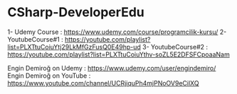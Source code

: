 # CSharp-DeveloperEdu









1- Udemy Course    : https://www.udemy.com/course/programcilik-kursu/
2- YoutubeCourse#1 : https://youtube.com/playlist?list=PLXTtuCoiuYtj29LkMfGzFusQ0E49hp-ud
3- YoutubeCourse#2 : https://youtube.com/playlist?list=PLXTtuCoiuYthv-soZL5E2DFSFCpoaaNam



Engin Demiroğ on Udemy   : https://www.udemy.com/user/engindemiro/   
Engin Demiroğ on YouTube : https://www.youtube.com/channel/UCRjiquPh4mjPNoOV9eCilXQ

